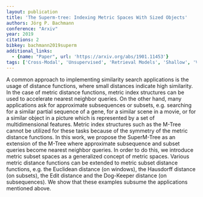 ```yaml
---
layout: publication
title: 'The Superm-tree: Indexing Metric Spaces With Sized Objects'
authors: Jörg P. Bachmann
conference: "Arxiv"
year: 2019
citations: 2
bibkey: bachmann2019superm
additional_links:
  - {name: "Paper", url: 'https://arxiv.org/abs/1901.11453'}
tags: ['Cross-Modal', 'Unsupervised', 'Retrieval Models', 'Shallow', 'Vector Indexing', 'Applications']
---
```

A common approach to implementing similarity search applications is the usage
of distance functions, where small distances indicate high similarity. In the
case of metric distance functions, metric index structures can be used to
accelerate nearest neighbor queries. On the other hand, many applications ask
for approximate subsequences or subsets, e.g. searching for a similar partial
sequence of a gene, for a similar scene in a movie, or for a similar object in
a picture which is represented by a set of multidimensional features. Metric
index structures such as the M-Tree cannot be utilized for these tasks because
of the symmetry of the metric distance functions. In this work, we propose the
SuperM-Tree as an extension of the M-Tree where approximate subsequence and
subset queries become nearest neighbor queries. In order to do this, we
introduce metric subset spaces as a generalized concept of metric spaces.
Various metric distance functions can be extended to metric subset distance
functions, e.g. the Euclidean distance (on windows), the Hausdorff distance (on
subsets), the Edit distance and the Dog-Keeper distance (on subsequences). We
show that these examples subsume the applications mentioned above.
